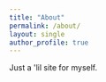```yaml
---
title: "About"
permalink: /about/
layout: single
author_profile: true
---
```


Just a 'lil site for myself.
